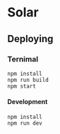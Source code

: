 # Solar
## Deploying 

### Ternimal

``` 
npm install
npm run build
npm start
 ```
 #### Development
 ```
npm install
npm run dev
 ```
